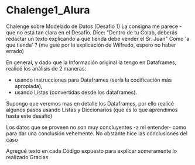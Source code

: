 # Chalenge1_Alura
Chalenge sobre Modelado de Datos (Desafio 1)
La consigna me parece -que no está tan clara en el Desafío. Dice: "Dentro de tu Colab, deberás redactar un texto explicando a qué tienda debe vender el Sr. Juan"
Como 'a que tienda' ? (me guié por la explicación de Wilfredo, espero no haber errado)


En general, y dado que la Información original la tengo en Dataframes, realicé los análisis de 2 maneras:
+ usando instrucciones para Dataframes (sería la codificación más apropiada),
+ usando Listas (convertidas desde los dataframes). 

Supongo que veremos mas en detalle los Dataframes, por ello realicé algunos pasos usando Listas y Diccionarios (que es lo que aprendimos hasta este desafío)

Los datos que se proveen no son muy concluyentes -a mi entender- como para dar una conclusión vehemente.
No obstante hice las conclusiones del caso

Agregué texto en cada Código expuesto para explicar someramente lo realizado
Gracias
